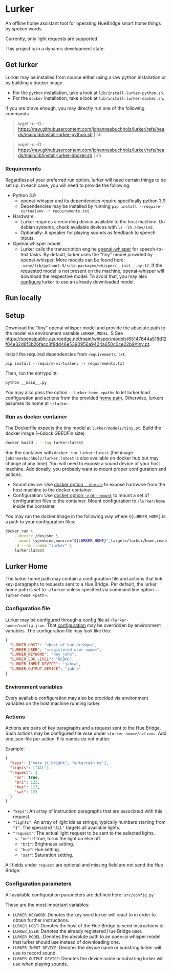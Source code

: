 # Lurker
An offline home assistant tool for operating HueBridge smart home things by spoken words.

Currently, only light requests are supported.

This project is in a dynamic development state.

## Get lurker
Lurker may be installed from source either using a raw python installation or by building a docker image.
- For the `python` installation, take a look at  `lib/install-lurker-python.sh`.
- For the `docker` installation, take a look at  `lib/install-lurker-docker.sh`.

If you are brave enough, you may directly run one of the following commands
> wget -q -O - https://raw.githubusercontent.com/johannesbuchholz/lurker/refs/heads/main/lib/install-lurker-python.sh | sh

> wget -q -O - https://raw.githubusercontent.com/johannesbuchholz/lurker/refs/heads/main/lib/install-lurker-docker.sh | sh

### Requirements
Regardless of your preferred run option, lurker will need certain things to be set up. In each case, you will need to provide the following:  

- Python 3.9
  - openai-whisper and its dependencies require specifically python 3.9
  - Dependencies may be installed by running `pip install --require-virtualenv -r requirements.txt`
- Hardware
  - Lurker requires a recording device available to the host machine. On debian systems, check available devices with `ls -lh /dev/snd`.
  - Optionally: A speaker for playing sounds as feedback to speech inputs.
- Openai whisper model
  - Lurker calls the transcription engine [openai-whisper](https://github.com/openai/whisper) for speech-to-text tasks. By default, lurker uses the "tiny" model provided by openai-whisper. More models can be found here: `.venv/lib/python3.9/site-packages/whisper/__init__.py:17`. If the requested model is not present on the machine, openai-whisper will download the respective model. To avoid that, you may also [configure](#configuration-parameters) lurker to use an already downloaded model.

## Run locally

## Setup
Download the "tiny" openai whisper model and provide the absolute path to the model via environment variable `LURKER_MODEL`. S
See https://openaipublic.azureedge.net/main/whisper/models/65147644a518d12f04e32d6f3b26facc3f8dd46e5390956a9424a650c0ce22b9/tiny.pt.

Install the required dependencies from `requirements.txt`.
```commandline
pip install --require-virtualenv -r requirements.txt
```

Then, run the entrypoint.
```sh
python __main__.py
```

You may also pass the option `--lurker-home <path>` to let lurker load configuration and actions from the provided [home path](#lurker-home). Otherwise, lurkers assumes its home at `~/lurker`. 

### Run as docker container
The Dockerfile expects the tiny model at `lurker/models/tiny.pt`.
Build the docker image (~6dock GBEOFin size).
```sh
docker build . --tag lurker:latest
```

Run the container with `docker run lurker:latest` (the image `johannesbuchholz/lurker:latest` is also available on docker hub but may change at any time). 
You will need to expose a sound device of your host machine. Additionally, you probably want to mount proper configuration and actions.
- Sound device: Use [docker option `--device`](https://docs.docker.com/reference/cli/docker/container/run/#device) to expose hardware from the host machine to the docker container.
- Configuration: Use [docker option `-v` or `--mount`](https://docs.docker.com/reference/cli/docker/container/run/#mount) to mount a set of configuration files to the container. Mount configuration to `/lurker/home` inside the container.

You may run the docker image in the following way where `${LURKER_HOME}` is a path to your configuration files:
```sh
docker run \
    --device /dev/snd \
    --mount type=bind,source="${LURKER_HOME}",target=/lurker/home,readonly \
    -d --rm --name "lurker" \
    lurker:latest
```

## Lurker Home
The lurker home path may contain a configuration file and actions that link key-paragraphs to requests sent to a Hue Bridge.
Per default, the lurker home path is set to `~/lurker` unless specified via command line option `--lurker-home <path>`.

### Configuration file
Lurker may be configured through a config file at `<lurker-home>/config.json`. That [configuration](#configuration-parameters) may be overridden by environment variables.
The configuration file may look like this:
```json
{
  "LURKER_HOST": "<host of hue bridge>",
  "LURKER_USER": "<registered user name>",
  "LURKER_KEYWORD": "hey john",
  "LURKER_LOG_LEVEL": "DEBUG",
  "LURKER_INPUT_DEVICE": "jabra",
  "LURKER_OUTPUT_DEVICE": "jabra"
}
```

### Environment variables
Every available configuration may also be provided via environment variables on the host machine running lurker. 

### Actions
Actions are pairs of key paragraphs and a request sent to the Hue Bridge. Such actions may be configured file wise under `<lurker-home>/actions`.
Add one json-file per action. File names do not matter. 

Example:
```json
{
  "keys": ["make it bright", "entertain me"],
  "lights": ["ALL"],
  "request": {
    "on": true,
    "bri": 123,
    "hue": 123,
    "sat": 123
  }
}
```
- `"keys"`: An array of instruction paragraphs that are associated with this request.
- `"lights"`: An array of light ids as strings, typically numbers starting from `"1"`. The special id `"ALL"` targets all available lights.
- `"request"`: The actual light request to be sent to the selected lights.
    - `"on"`: If true, turns the light on else off.
    - `"bri"`: Brightness setting.
    - `"hue"`: Hue setting.
    - `"sat"`: Saturation setting.

All fields under `request` are optional and missing field are not send the Hue Bridge.

### Configuration parameters
All available configuration parameters are defined here: `src/config.py`

These are the most important variables:
- `LURKER_KEYWORD`: Denotes the key word lurker will react to in order to obtain further instructions.
- `LURKER_HOST`: Denotes the host of the Hue Bridge to send instructions to.
- `LURKER_USER`: Denotes the already registered Hue Bridge user. 
- `LURKER_MODEL`: Denotes the absolute path to an open-ai whisper model that lurker should use instead of downloading one.
- `LURKER_INPUT_DEVICE`: Denotes the device name or substring lurker will use to record sound.
- `LURKER_OUTPUT_DEVICE`: Denotes the device name or substring lurker will use when playing sounds.

